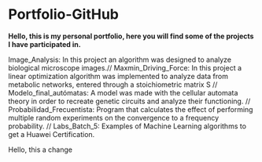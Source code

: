 # Portfolio-GitHub
**Hello, this is my personal portfolio, here you will find some of the projects I have participated in.**

Image_Analysis:  In this project an algorithm was designed to analyze biological microscope images.//
Maxmin_Driving_Force: In this project a linear optimization algorithm was implemented to analyze data from metabolic networks, entered through a stoichiometric matrix S //
Modelo_final_autómatas: A model was made with the cellular automata theory in order to recreate genetic circuits and analyze their functioning. //
Probabilidad_Frecuentista: Program that calculates the effect of performing multiple random experiments on the convergence to a frequency probability.  //
Labs_Batch_5: Examples of Machine Learning algorithms to get a Huawei Certification.

Hello, this a change